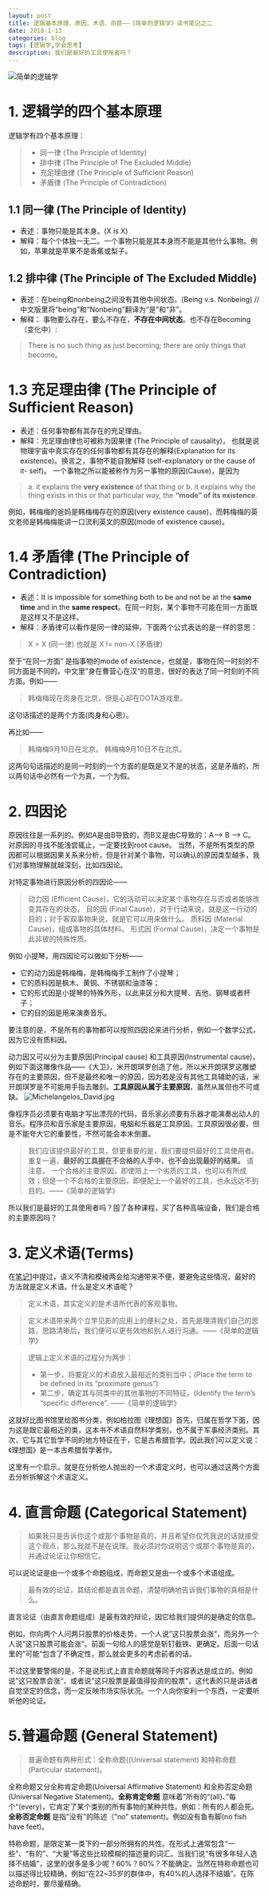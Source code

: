 ```yaml
---
layout: post
title: 逻辑基本原理、原因、术语、命题——《简单的逻辑学》读书笔记之二
date: 2018-1-13
categories: blog
tags: [逻辑学,学会思考]
description: 我们是最好的工具使用者吗？
---
```



![简单的逻辑学](http://upload-images.jianshu.io/upload_images/147665-e56cdf4ca7c16425.jpg?imageMogr2/auto-orient/strip%7CimageView2/2/w/1240)


# 1. 逻辑学的四个基本原理
逻辑学有四个基本原理：
> - 同一律 (The Principle of Identity)
> - 排中律 (The Principle of The Excluded Middle)
> - 充足理由律 (The Principle of Sufficient Reason)
> - 矛盾律 (The Principle of Contradiction)

## 1.1 同一律 (The Principle of Identity)
- 表述：事物只能是其本身。(X is X)
- 解释：每个个体独一无二。一个事物只能是其本身而不能是其他什么事物。例如，苹果就是苹果不是香蕉或梨子。

## 1.2 排中律 (The Principle of The Excluded Middle)
- 表述：在being和nonbeing之间没有其他中间状态。(Being v.s. Nonbeing) // 中文版里将“being”和“Nonbeing”翻译为“是”和“非”。
- 解释： 事物要么存在，要么不存在，**不存在中间状态**。也不存在Becoming（变化中）:

> There is no such thing as just becoming; there are only things that become。

# 1.3 充足理由律 (The Principle of Sufficient Reason)
- 表述：任何事物都有其存在的充足理由。
- 解释：充足理由律也可被称为因果律 (The Principle of causality)， 也就是说物理宇宙中真实存在的任何事物都有其存在的解释(Explanation for its existence)。换言之，事物不能自我解释 (self-explanatory or the cause of it- self)。 一个事物之所以能被称作为另一事物的原因(Cause)，是因为
> a. it explains the **very existence** of that thing
> or
> b. it explains why the thing exists in this or that particular way, the **“mode” of its existence**.

例如，韩梅梅的爸妈是韩梅梅存在的原因(very existence cause)，而韩梅梅的英文老师是韩梅梅能讲一口流利英文的原因(mode of existence cause)。

# 1.4 矛盾律 (The Principle of Contradiction)
- 表述：It is impossible for something both to be and not be at the **same time** and in the **same respect**。在同一时刻，某个事物不可能在同一方面既是这样又不是这样。
- 解释：矛盾律可以看作是同一律的延伸，下面两个公式表达的是一样的意思：

> X = X (同一律)
> 也就是
> X != non-X (矛盾律)

至于“在同一方面” 是指事物的mode of existence，也就是，事物在同一时刻的不同方面是不同的。中文里”身在曹营心在汉“的意思，很好的表达了同一时刻的不同方面。例如——
> 韩梅梅现在肉身在北京，但是心却在DOTA游戏里。

这句话描述的是两个方面(肉身和心思）。

再比如——
> 韩梅梅9月10日在北京。
> 韩梅梅9月10日不在北京。

这两句句话描述的是同一时刻的一个方面的是既是又不是的状态，这是矛盾的，所以两句话中必然有一个为真，一个为假。


# 2. 四因论
原因往往是一系列的。例如A是由B导致的，而B又是由C导致的：A—> B —> C。对原因的寻找不能浅尝辄止，一定要找到root cause。 当然，不是所有类型的原因都可以根据因果关系来分析，但是针对某个事物，可以确认的原因类型越多，我们对事物理解就越深刻，比如四因论。

对特定事物进行原因分析的四因论——
> 动力因 (Efficient Cause)，它的活动可以决定某个事物存在与否或者能够改变其存在的状态。
> 目的因 (Final Cause)，对于行动来说，就是这一行动的目的；对于客观事物来说，就是它可以用来做什么。
> 质料因 (Material Cause)，组成事物的具体材料。
> 形式因 (Formal Cause)，决定一个事物是此非彼的特殊性质。

例如 小提琴，用四因论可以做如下分析——
- 它的动力因是韩梅梅，是韩梅梅手工制作了小提琴；
- 它的质料因是枫木、黄铜、不锈钢和油漆等；
- 它的形式因是小提琴的特殊外形，以此来区分和大提琴、吉他、钢琴或者杯子；
- 它的目的因是用来演奏音乐。

要注意的是，不是所有的事物都可以按照四因论来进行分析，例如一个数学公式，因为它没有质料因。

动力因又可以分为主要原因(Principal cause) 和工具原因(Instrumental cause)，例如下面这雕像作品——《大卫》，米开朗琪罗创造了他，所以米开朗琪罗这雕塑存在的主要原因，但不是最终和唯一的原因，因为若是没有其他工具辅助的话，米开朗琪罗是不可能用手指去雕刻。**工具原因从属于主要原因**，虽然从属但也不可或缺。
![Michelangelos_David.jpg](http://upload-images.jianshu.io/upload_images/147665-3279dd3e027fcec9.jpg?imageMogr2/auto-orient/strip%7CimageView2/2/w/1240)

像程序员必须要有电脑才写出漂亮的代码，音乐家必须要有乐器才能演奏出动人的音乐。程序员和音乐家是主要原因，电脑和乐器是工具原因。工具原因很必要，但是不能夸大它的重要性，不然可能会本末倒置。

> 我们应该提供最好的工具，但更重要的是，我们要提供最好的工具使用者。重复一遍，**最好的工具握在不合格的人手中，也不会出现最好的结果。** 请注意， 一个合格的主要原因，即使陪上一个劣质的工具，也可以有所成效；但是一个不合格的主要原因，即便配上一个最好的工具，也永远达不到目的。——《简单的逻辑学》

所以我们是最好的工具使用者吗？囤了各种课程，买了各种高端设备，我们是合格的主要原因吗？

# 3. 定义术语(Terms)
在[笔记1](_posts/2017-12-30-being-logical-objective-idea-word.md)中提过，语义不清和模棱两会给沟通带来不便，要避免这些情况，最好的方法就是定义术语。什么是定义术语呢？
> 定义术语，其实定义的是术语所代表的客观事物。

> 定义术语带来两个立竿见影的应用上的便利之处，首先是理清我们自己的思路，思路清晰后，我们便可以更有效地和别人进行沟通。——《简单的逻辑学》

> 逻辑上定义术语的过程分为两步：
> - 第一步，将要定义的术语放入最相近的类别当中；(Place the term to be defined in its “proximate genus”)
> - 第二步，确定其与同类中的其他事物的不同特征。(Identify the term’s “specific difference”. ——《简单的逻辑学》

这就好比图书馆里给图书分类，例如柏拉图《理想国》首先，归属在哲学下面，因为这是跟它最相近的类，这本书不术语自然科学类别，也不属于军事经济类别。其次，它与其它哲学不同的地方特征在于，它是古希腊哲学。因此我们可以定义说：《理想国》是一本古希腊哲学著作。

这里有一个启示，就是在分析他人抛出的一个术语定义时，也可以通过这两个方面去分析拆解这个术语定义。


# 4. 直言命题 (Categorical Statement)
> 如果我只是告诉你这个或那个事物是真的，并且希望你仅凭我说的话就接受这个观点，那么我就不是在说理。我必须对你说明这个或那个事物是真的，并通过论证让你相信它。

可以说论证是由一个或多个命题组成，而命题又是由一个或多个术语组成。

> 最有效的论证，其结论都是直言命题，清楚明确地告诉我们事物的真相是什么。

直言论证（由直言命题组成）是最有效的辩论，因它给我们提供的是确定的信息。

例如，你向两个人问两只股票的价格走势，一个人说”这只股票会涨“，而另外一个人说”这只股票可能会涨“。前面一句给人的感觉是斩钉截铁、更确定。后面一句话里的”可能“包含了不确定性，那么就会更多的考虑前者的话。

不过这里要警惕的是，不是说形式上直言命题就等同于内容表达是成立的。例如说”这只股票会涨“，或者说”这只股票是最值得投资的股票“，这代表的只是讲话者自觉坚定的信念，而一定反映市场实际状况。一个人向你安利一个东西，一定要听听他的论证。

# 5.普遍命题 (General Statement)
> 普遍命题有两种形式：全称命题((Universal statement) 和特称命题(Particular statement)。

全称命题又分全称肯定命题(Universal Affirmative Statement) 和全称否定命题(Universal Negative Statement)。**全称肯定命题** 意味着”所有的“(all)、”每个“(every)，它肯定了某个类别的所有事物的某种共性。例如：所有的人都会死。**全称否定命题** 是指”没有”的陈述（”no” statement)。例如没有鱼有脚(no fish have feet)。

特称命题，是限定某一类下的一部分所拥有的共性。在形式上通常包含“一些”、“有的”、“大量”等这些比较模糊的描述量的词汇。当我们说“有很多年轻人选择不结婚”，这里的很多是多少呢？60%？80%？不能确定。当然在特称命题也可以描述得比较精确，例如“在22~35岁的群体中，有40%的人选择不结婚”。在陈述命题时，要尽量精确。

